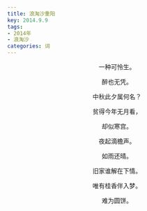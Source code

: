 ```yaml
---
title: 浪淘沙重阳
key: 2014.9.9
tags: 
- 2014年 
- 浪淘沙
categories: 词
---
```


<p align="center">一种可怜生。
</p>
<p align="center">醉也无凭。
</p>
<p align="center">中秋此夕属何名？
</p>
<p align="center">贫得今年无月看，
</p>
<p align="center">却似寒宫。
</p>
<p align="center">夜起滴檐声。
</p>
<p align="center">如雨还晴。
</p>
<p align="center">旧家谁解在下情。
</p>
<p align="center">唯有桂香伴入梦。
</p>
<p align="center">难为圆饼。
</p>
